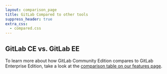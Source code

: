 ```yaml
---
layout: comparison_page
title: GitLab Compared to other tools
suppress_header: true
extra_css:
  - compared.css
---
```


## GitLab CE vs. GitLab EE

To learn more about how GitLab Community Edition compares to GitLab Enterprise Edition, take a look at the [comparison table on our features page][comparison-versions].

[comparison-versions]: https://about.gitlab.com/features/#compare